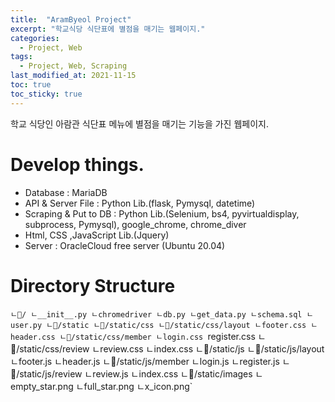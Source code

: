 ```yaml
---
title:  "AramByeol Project"
excerpt: "학교식당 식단표에 별점을 매기는 웹페이지."
categories:
  - Project, Web
tags:
  - Project, Web, Scraping
last_modified_at: 2021-11-15
toc: true
toc_sticky: true
---
```


학교 식당인 아람관 식단표 메뉴에 별점을 매기는 기능을 가진 웹페이지.

# Develop things.
- Database : MariaDB
- API & Server File : Python Lib.(flask, Pymysql, datetime)
- Scraping & Put to DB : Python Lib.(Selenium, bs4, pyvirtualdisplay, subprocess, Pymysql), google_chrome, chrome_diver
- Html, CSS ,JavaScript Lib.(Jquery)
- Server : OracleCloud free server (Ubuntu 20.04)

# Directory Structure
`ㄴ📂/
    ㄴ__init__.py
    ㄴchromedriver
    ㄴdb.py
    ㄴget_data.py
    ㄴschema.sql
    ㄴuser.py
    ㄴ📂/static
        ㄴ📂/static/css
            ㄴ📂/static/css/layout
                ㄴfooter.css
                ㄴheader.css
            ㄴ📂/static/css/member
                ㄴlogin.css
                `register.css
            ㄴ📂/static/css/review
                ㄴreview.css
            ㄴindex.css
        ㄴ📂/static/js
            ㄴ📂/static/js/layout
                ㄴfooter.js
                ㄴheader.js
            ㄴ📂/static/js/member
                ㄴlogin.js
                ㄴregister.js
            ㄴ📂/static/js/review
                ㄴreview.js
            ㄴindex.css
        ㄴ📂/static/images
            ㄴempty_star.png
            ㄴfull_star.png
            ㄴx_icon.png`
